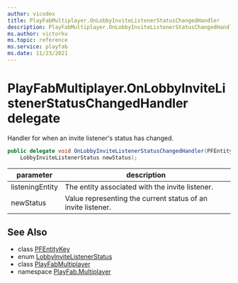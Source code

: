 ```yaml
---
author: vicodex
title: PlayFabMultiplayer.OnLobbyInviteListenerStatusChangedHandler
description: PlayFabMultiplayer.OnLobbyInviteListenerStatusChangedHandler
ms.author: victorku
ms.topic: reference
ms.service: playfab
ms.date: 11/23/2021
---
```


# PlayFabMultiplayer.OnLobbyInviteListenerStatusChangedHandler delegate

Handler for when an invite listener's status has changed.

```csharp
public delegate void OnLobbyInviteListenerStatusChangedHandler(PFEntityKey listeningEntity, 
    LobbyInviteListenerStatus newStatus);
```

| parameter | description |
| --- | --- |
| listeningEntity | The entity associated with the invite listener. |
| newStatus | Value representing the current status of an invite listener. |

## See Also

* class [PFEntityKey](./PFEntityKey.md)
* enum [LobbyInviteListenerStatus](./LobbyInviteListenerStatus.md)
* class [PlayFabMultiplayer](./PlayFabMultiplayer.md)
* namespace [PlayFab.Multiplayer](../PlayFabMultiplayerSDK.md)

